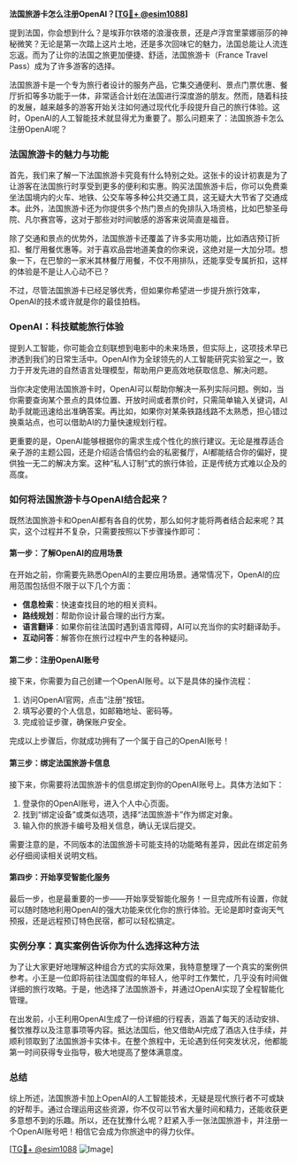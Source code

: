 **法国旅游卡怎么注册OpenAI？[[TG💪+ @esim1088](https://t.me/s/esim1088)]**

提到法国，你会想到什么？是埃菲尔铁塔的浪漫夜景，还是卢浮宫里蒙娜丽莎的神秘微笑？无论是第一次踏上这片土地，还是多次回味它的魅力，法国总能让人流连忘返。而为了让你的法国之旅更加便捷、舒适，法国旅游卡（France Travel Pass）成为了许多游客的选择。

法国旅游卡是一个专为旅行者设计的服务产品，它集交通便利、景点门票优惠、餐厅折扣等多功能于一体，非常适合计划在法国进行深度游的朋友。然而，随着科技的发展，越来越多的游客开始关注如何通过现代化手段提升自己的旅行体验。这时，OpenAI的人工智能技术就显得尤为重要了。那么问题来了：法国旅游卡怎么注册OpenAI呢？

### 法国旅游卡的魅力与功能

首先，我们来了解一下法国旅游卡究竟有什么特别之处。这张卡的设计初衷是为了让游客在法国旅行时享受到更多的便利和实惠。购买法国旅游卡后，你可以免费乘坐法国境内的火车、地铁、公交车等多种公共交通工具，这无疑大大节省了交通成本。此外，法国旅游卡还为你提供多个热门景点的免排队入场资格，比如巴黎圣母院、凡尔赛宫等，这对于那些对时间敏感的游客来说简直是福音。

除了交通和景点的优势外，法国旅游卡还覆盖了许多实用功能，比如酒店预订折扣、餐厅用餐优惠等。对于喜欢品尝地道美食的你来说，这绝对是一大加分项。想象一下，在巴黎的一家米其林餐厅用餐，不仅不用排队，还能享受专属折扣，这样的体验是不是让人心动不已？

不过，尽管法国旅游卡已经足够优秀，但如果你希望进一步提升旅行效率，OpenAI的技术或许就是你的最佳拍档。

### OpenAI：科技赋能旅行体验

提到人工智能，你可能会立刻联想到电影中的未来场景，但实际上，这项技术早已渗透到我们的日常生活中。OpenAI作为全球领先的人工智能研究实验室之一，致力于开发先进的自然语言处理模型，帮助用户更高效地获取信息、解决问题。

当你决定使用法国旅游卡时，OpenAI可以帮助你解决一系列实际问题。例如，当你需要查询某个景点的具体位置、开放时间或者票价时，只需简单输入关键词，AI助手就能迅速给出准确答案。再比如，如果你对某条铁路线路不太熟悉，担心错过换乘站点，也可以借助AI的力量快速规划行程。

更重要的是，OpenAI能够根据你的需求生成个性化的旅行建议。无论是推荐适合亲子游的主题公园，还是介绍适合情侣约会的私密餐厅，AI都能结合你的偏好，提供独一无二的解决方案。这种“私人订制”式的旅行体验，正是传统方式难以企及的高度。

### 如何将法国旅游卡与OpenAI结合起来？

既然法国旅游卡和OpenAI都有各自的优势，那么如何才能将两者结合起来呢？其实，这个过程并不复杂，只需要按照以下步骤操作即可：

#### 第一步：了解OpenAI的应用场景

在开始之前，你需要先熟悉OpenAI的主要应用场景。通常情况下，OpenAI的应用范围包括但不限于以下几个方面：
- **信息检索**：快速查找目的地的相关资料。
- **路线规划**：帮助你设计最合理的出行方案。
- **语言翻译**：如果你前往法国时遇到语言障碍，AI可以充当你的实时翻译助手。
- **互动问答**：解答你在旅行过程中产生的各种疑问。

#### 第二步：注册OpenAI账号

接下来，你需要为自己创建一个OpenAI账号。以下是具体的操作流程：
1. 访问OpenAI官网，点击“注册”按钮。
2. 填写必要的个人信息，如邮箱地址、密码等。
3. 完成验证步骤，确保账户安全。

完成以上步骤后，你就成功拥有了一个属于自己的OpenAI账号！

#### 第三步：绑定法国旅游卡信息

接下来，你需要将法国旅游卡的信息绑定到你的OpenAI账号上。具体方法如下：
1. 登录你的OpenAI账号，进入个人中心页面。
2. 找到“绑定设备”或类似选项，选择“法国旅游卡”作为绑定对象。
3. 输入你的旅游卡编号及相关信息，确认无误后提交。

需要注意的是，不同版本的法国旅游卡可能支持的功能略有差异，因此在绑定前务必仔细阅读相关说明文档。

#### 第四步：开始享受智能化服务

最后一步，也是最重要的一步——开始享受智能化服务！一旦完成所有设置，你就可以随时随地利用OpenAI的强大功能来优化你的旅行体验。无论是即时查询天气预报，还是远程预订特色民宿，都可以轻松搞定。

### 实例分享：真实案例告诉你为什么选择这种方法

为了让大家更好地理解这种组合方式的实际效果，我特意整理了一个真实的案例供参考。小王是一位即将前往法国度假的年轻人，他平时工作繁忙，几乎没有时间做详细的旅行攻略。于是，他选择了法国旅游卡，并通过OpenAI实现了全程智能化管理。

在出发前，小王利用OpenAI生成了一份详细的行程表，涵盖了每天的活动安排、餐饮推荐以及注意事项等内容。抵达法国后，他又借助AI完成了酒店入住手续，并顺利领取到了法国旅游卡实体卡。在整个旅程中，无论遇到任何突发状况，他都能第一时间获得专业指导，极大地提高了整体满意度。

### 总结

综上所述，法国旅游卡加上OpenAI的人工智能技术，无疑是现代旅行者不可或缺的好帮手。通过合理运用这些资源，你不仅可以节省大量时间和精力，还能收获更多意想不到的乐趣。所以，还在犹豫什么呢？赶紧入手一张法国旅游卡，并注册一个OpenAI账号吧！相信它会成为你旅途中的得力伙伴。

[[TG💪+ @esim1088](https://t.me/s/esim1088) ![Image](https://i.postimg.cc/4NQfJmqS/Snipaste-2025-05-13-00-14-12.png)]